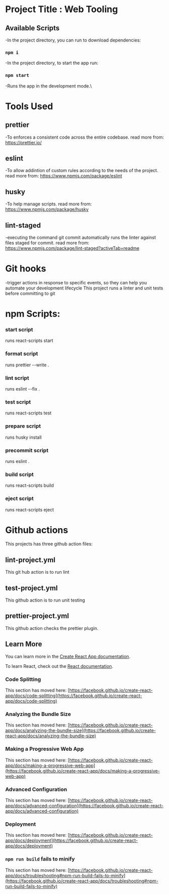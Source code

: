 # Project Title : Web Tooling

## Available Scripts

-In the project directory, you can run to download dependencies:

### `npm i`

-In the project directory, to start the app run:

### `npm start`

-Runs the app in the development mode.\

# Tools Used

## prettier

-To enforces a consistent code across the entire codebase.
read more from: https://prettier.io/

## eslint

-To allow addintion of custom rules according to the needs of the project.
read more from: https://www.npmjs.com/package/eslint

## husky

-To help manage scripts.
read more from: https://www.npmjs.com/package/husky

## lint-staged

-executing the command git commit automatically runs the linter against files staged for commit.
read more from: https://www.npmjs.com/package/lint-staged?activeTab=readme

# Git hooks

-trigger actions in response to specific events, so they can help you automate your development lifecycle
This project runs a linter and unit tests before committing to git

# npm Scripts:

### start script

runs react-scripts start

### format script

runs prettier --write .

### lint script

runs eslint --fix .

### test script

runs react-scripts test

### prepare script

runs husky install

### precommit script

runs eslint .

### build script

runs react-scripts build

### eject script

runs react-scripts eject

# Github actions

This projects has three github action files:

## lint-project.yml

This git hub action is to run lint

## test-project.yml

This github action is to run unit testing

## prettier-project.yml

This github action checks the prettier plugin.

## Learn More

You can learn more in the [Create React App documentation](https://facebook.github.io/create-react-app/docs/getting-started).

To learn React, check out the [React documentation](https://reactjs.org/).

### Code Splitting

This section has moved here: [https://facebook.github.io/create-react-app/docs/code-splitting](https://facebook.github.io/create-react-app/docs/code-splitting)

### Analyzing the Bundle Size

This section has moved here: [https://facebook.github.io/create-react-app/docs/analyzing-the-bundle-size](https://facebook.github.io/create-react-app/docs/analyzing-the-bundle-size)

### Making a Progressive Web App

This section has moved here: [https://facebook.github.io/create-react-app/docs/making-a-progressive-web-app](https://facebook.github.io/create-react-app/docs/making-a-progressive-web-app)

### Advanced Configuration

This section has moved here: [https://facebook.github.io/create-react-app/docs/advanced-configuration](https://facebook.github.io/create-react-app/docs/advanced-configuration)

### Deployment

This section has moved here: [https://facebook.github.io/create-react-app/docs/deployment](https://facebook.github.io/create-react-app/docs/deployment)

### `npm run build` fails to minify

This section has moved here: [https://facebook.github.io/create-react-app/docs/troubleshooting#npm-run-build-fails-to-minify](https://facebook.github.io/create-react-app/docs/troubleshooting#npm-run-build-fails-to-minify)

